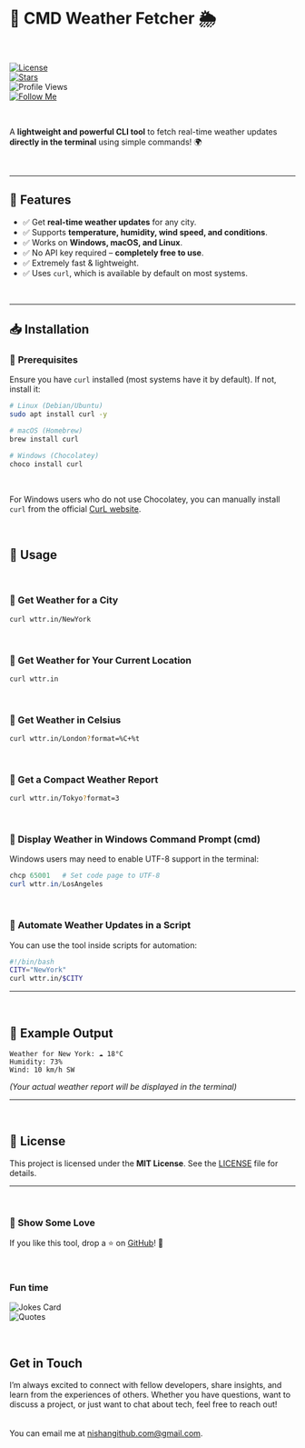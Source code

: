 

# 📌 CMD Weather Fetcher 🌦️  

<br>

[![License](https://img.shields.io/github/license/nishuR27/cli-toolkit?style=social)](LICENSE)  
[![Stars](https://img.shields.io/github/stars/nishuR27/cli-toolkit?style=social)](https://github.com/nishuR27/cli-toolkit)  
![Profile Views](https://komarev.com/ghpvc/?username=nishuR27&color=blueviolet&style=social)  
[![Follow Me](https://img.shields.io/badge/-Follow%20Me-blueviolet?style=social)](https://github.com/nishuR27)  

<br>

A **lightweight and powerful CLI tool** to fetch real-time weather updates **directly in the terminal** using simple commands! 🌍  

<br>

---

## 🚀 Features  
- ✅ Get **real-time weather updates** for any city.  
- ✅ Supports **temperature, humidity, wind speed, and conditions**.  
- ✅ Works on **Windows, macOS, and Linux**.  
- ✅ No API key required – **completely free to use**.  
- ✅ Extremely fast & lightweight.  
- ✅ Uses `curl`, which is available by default on most systems.  
<br>

---

## 📥 Installation  

### 🔧 **Prerequisites**  

Ensure you have `curl` installed (most systems have it by default). If not, install it:  

```bash
# Linux (Debian/Ubuntu)
sudo apt install curl -y  

# macOS (Homebrew)
brew install curl  

# Windows (Chocolatey)
choco install curl  
```
<br>

For Windows users who do not use Chocolatey, you can manually install `curl` from the official [CurL website](https://curl.se/download.html).  

<br>

## 📌 Usage  

<br>

### 🔹 Get Weather for a City  
```bash
curl wttr.in/NewYork
```  
<br>

### 🔹 Get Weather for Your Current Location  
```bash
curl wttr.in
```  
<br>

### 🔹 Get Weather in Celsius  
```bash
curl wttr.in/London?format=%C+%t
```  
<br>

### 🔹 Get a Compact Weather Report  
```bash
curl wttr.in/Tokyo?format=3
```  
<br>

### 🔹 Display Weather in Windows Command Prompt (cmd)  
Windows users may need to enable UTF-8 support in the terminal:  
```powershell
chcp 65001   # Set code page to UTF-8  
curl wttr.in/LosAngeles  
```
<br>

### 🔹 Automate Weather Updates in a Script  
You can use the tool inside scripts for automation:  
```bash
#!/bin/bash
CITY="NewYork"
curl wttr.in/$CITY
```  

---

<br>

## 🔧 Example Output  
```
Weather for New York: ☁️ 18°C  
Humidity: 73%  
Wind: 10 km/h SW  
```  
_(Your actual weather report will be displayed in the terminal)_

---

<br>

## 📝 License  
This project is licensed under the **MIT License**. See the [LICENSE](LICENSE) file for details.  

---

<br>

### 🌟 Show Some Love  
If you like this tool, drop a ⭐ on [GitHub](https://github.com/nishuR27/cli-toolkit)! 🚀  

<br>

### Fun time  
![Jokes Card](https://readme-jokes.vercel.app/api?username=nishuR27&theme=algolia&hideBorder)  
![Quotes](https://quotes-github-readme.vercel.app/api?type=horizontal&theme=algolia)  

<br>

### <h2>Get in Touch</h2>  
I’m always excited to connect with fellow developers, share insights, and learn from the experiences of others. Whether you have questions, want to discuss a project, or just want to chat about tech, feel free to reach out!  
<br>  
You can email me at [nishangithub.com@gmail.com](mailto:nishangithub.com@gmail.com).  
